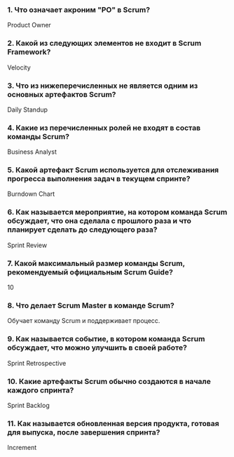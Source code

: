 ### 1. Что означает акроним "PO" в Scrum?
Product Owner
### 2. Какой из следующих элементов не входит в Scrum Framework?
Velocity
### 3. Что из нижеперечисленных не является одним из основных артефактов Scrum?
Daily Standup
### 4. Какие из перечисленных ролей не входят в состав команды Scrum?
Business Analyst
### 5. Какой артефакт Scrum используется для отслеживания прогресса выполнения задач в текущем спринте?
Burndown Chart
### 6. Как называется мероприятие, на котором команда Scrum обсуждает, что она сделала с прошлого раза и что планирует сделать до следующего раза?
Sprint Review
### 7. Какой максимальный размер команды Scrum, рекомендуемый официальным Scrum Guide?
10
### 8. Что делает Scrum Master в команде Scrum?
Обучает команду Scrum и поддерживает процесс.
### 9. Как называется событие, в котором команда Scrum обсуждает, что можно улучшить в своей работе?
Sprint Retrospective
### 10. Какие артефакты Scrum обычно создаются в начале каждого спринта?
Sprint Backlog
### 11. Как называется обновленная версия продукта, готовая для выпуска, после завершения спринта?  
Increment

